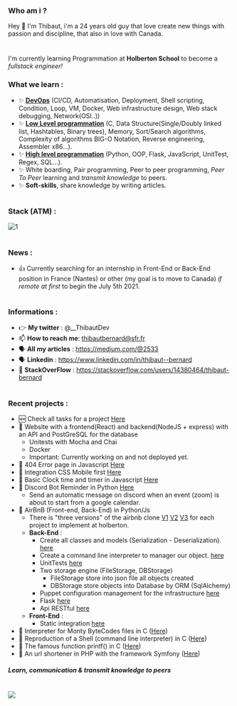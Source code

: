 ### Who am i ? 

Hey 👋 I'm Thibaut, i'm a 24 years old guy that love create new things with passion and discipline, that also in love with Canada.
#
I'm currently learning Programmation at **Holberton School** to become a *fullstack engineer!*
### What we learn :
 * :sparkles: [**DevOps**](https://github.com/ThibautBernard/holberton-system_engineering-devops) (CI/CD, Automatisation, Deployment, Shell scripting, Condition, Loop, VM, Docker, Web infrastructure design, Web stack debugging, Network(OSI..))
 * :sparkles: [**Low Level programmation**](https://github.com/ThibautBernard/holbertonschool-low_level_programming) (C, Data Structure(Single/Doubly linked list, Hashtables, Binary trees), Memory, Sort/Search algorithms, Complexity of algorithms BIG-O Notation, Reverse engineering, Assembler x86...).
 * :sparkles: [**High level programmation**](https://github.com/ThibautBernard/holbertonschool-higher_level_programming) (Python, OOP, Flask, JavaScript, UnitTest, Regex, SQL...).
 * :sparkles: White boarding, Pair programming, Peer to peer programming, *Peer To Peer* learning and *transmit knowledge* to peers.
 * :sparkles: **Soft-skills**, share knowledge by writing articles. 
#
### Stack (ATM) :
![1](https://github-readme-stats.vercel.app/api/top-langs/?username=ThibautBernard&theme=blue-green)
#
### News : 
* :+1: Currently searching for an internship in Front-End or Back-End position in France (Nantes) or other (my goal is to move to Canada) *if remote at first* to begin the July 5th 2021.
#
### Informations :
- 👉 **My twitter** : @__ThibautDev
- 📫 **How to reach me**: thibautbernard@sfr.fr
- 🗣 **All my articles** : https://medium.com/@2533
- 🗣 **Linkedin** : https://www.linkedin.com/in/thibaut--bernard
- 🤯 **StackOverFlow** : https://stackoverflow.com/users/14380464/thibaut-bernard
#
### Recent projects :
  - 🆕 Check all tasks for a project [Here](https://github.com/ThibautBernard/holberton_checker_CI)
  - 🚀 Website with a frontend(React) and backend(NodeJS + express) with an API and PostGreSQL for the database
    - Unitests with Mocha and Chai 
    - Docker
    - Important: Currently working on and not deployed yet. 
  - 🚀 404 Error page in Javascript [Here](http://hbnbfr.tech/error)
  - 🚀 Integration CSS Mobile first [Here](https://github.com/ThibautBernard/Price-component-integration-css)
  - 🚀 Basic Clock time and timer in Javascript [Here](https://github.com/ThibautBernard/clock-js)
  - :rocket: Discord Bot Reminder in Python [Here](https://github.com/ThibautBernard/discord_bot)
    - Send an automatic message on discord when an event (zoom) is about to start from a google calendar.
  - :rocket: AirBnB (Front-end, Back-End) in Python/Js
    - There is "three versions" of the airbnb clone [V1](https://github.com/ThibautBernard/AirBnB_clone) [V2](https://github.com/ThibautBernard/AirBnB_clone_v2) [V3](https://github.com/ThibautBernard/AirBnB_clone_v3) for each project to implement at holberton.
    -  **Back-End** : 
       - Create all classes and models (Serialization - Deserialization). [here](https://github.com/ThibautBernard/AirBnB_clone_v2/tree/master/models) 
       - Create a command line interpreter to manager our object. [here](https://github.com/ThibautBernard/AirBnB_clone/blob/main/console.py)
       - UnitTests [here](https://github.com/ThibautBernard/AirBnB_clone_v2/tree/master/tests) 
       - Two storage engine (FileStorage, DBStorage) 
          - FileStorage store into json file all objects created [](https://github.com/ThibautBernard/AirBnB_clone_v2/blob/master/models/engine/file_storage.py)
          - DBStorage store objects into Database by ORM (SqlAlchemy) [](https://github.com/ThibautBernard/AirBnB_clone_v2/blob/master/models/engine/db_storage.py) 
       - Puppet configuration management for the infrastructure [here](https://github.com/ThibautBernard/AirBnB_clone_v2/blob/master/101-setup_web_static.pp) 
       - Flask [here](https://github.com/ThibautBernard/AirBnB_clone_v2/tree/master/web_flask) 
       - Api RESTful [here](https://github.com/ThibautBernard/AirBnB_clone_v3/tree/master/api)
    - **Front-End** :
      - Static integration [here](https://github.com/ThibautBernard/AirBnB_clone/tree/main/web_static)
  - :rocket: Interpreter for Monty ByteCodes files in C ([Here](https://github.com/ThibautBernard/monty))
  - :rocket: Reproduction of a Shell (command line interpreter) in C ([Here](https://github.com/ThibautBernard/simple_shell))
  - :rocket: The famous function printf() in C ([Here](https://github.com/ThibautBernard/printf))
  - :rocket: An url shortener in PHP with the framework Symfony ([Here](https://github.com/ThibautBernard/url-shorter))
#### *Learn, communication & transmit knowledge to peers*
# ![](https://komarev.com/ghpvc/?username=ThibautBernard&color=green)
